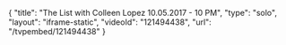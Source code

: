 {
    "title": "The List with Colleen Lopez 10.05.2017 - 10 PM",
    "type": "solo",
    "layout": "iframe-static",
    "videoId": "121494438",
    "url": "\/tvpembed\/121494438"
}